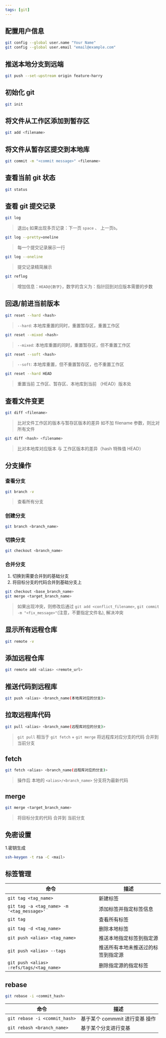 ```yaml
---
tags: [git]
---
```


## 配置用户信息

```bash
git config --global user.name "Your Name"
git config --global user.email "email@example.com"
```

## 推送本地分支到远端

```bash
git push --set-upstream origin feature-harry
```

## 初始化 git

```bash
git init
```

## 将文件从工作区添加到暂存区

```bash
git add <filename>
```

## 将文件从暂存区提交到本地库

```bash
git commit -m "<commit message>" <filename>
```

## 查看当前 git 状态

```bash
git status
```

## 查看 git 提交记录

```bash
git log
```

> 退出`q`
> 如果出现多页记录：下一页 `space` 、 上一页`b`。

```bash
git log --pretty=oneline
```

> 每一个提交记录展示一行

```bash
git log --oneline
```

> 提交记录精简展示

```bash
git reflog
```

> 增加信息：`HEAD@{数字}`，数字的含义为：指针回到对应版本需要的步数

## 回退/前进当前版本

```bash
git reset --hard <hash>
```

> `--hard`: 本地库重置的同时，重置暂存区，重置工作区

```bash
git reset --mixed <hash>
```

> `--mixed`: 本地库重置的同时，重置暂存区，但不重置工作区

```bash
git reset --soft <hash>
```

> `--soft`: 本地库重置，但不重置暂存区，也不重置工作区

```bash
git reset --hard HEAD
```

> 重置当前 工作区、暂存区、本地库到当前 （HEAD）版本处

## 查看文件变更

```bash
git diff <filename>
```

> 比对文件工作区的版本与暂存区版本的差异
> 如不加 filename 参数，则比对所有文件

```bash
git diff <hash> <filename>
```

> 比对本地库对应版本 与 工作区版本的差异（hash 特殊值 HEAD）

## 分支操作

### 查看分支

```bash
git branch -v
```

> 查看所有分支

### 创建分支

```bash
git branch <branch_name>
```

### 切换分支

```bash
git checkout <branch_name>
```

### 合并分支

1. 切换到需要合并到的基础分支
2. 将目标分支的代码合并到基础分支上

```bash
git checkout <base_branch_name>
git merge <target_branch_name>
```

> 如果出现冲突，则修改后通过 `git add <conflict_filename>`, `git commit -m "<fix_message>"`(注意，不要指定文件名), 解决冲突

## 显示所有远程仓库

```bash
git remote -v
```

## 添加远程仓库

```bash
git remote add <alias> <remote_url>
```

## 推送代码到远程库

```bash
git push <alias> <branch_name(本地库对应的分支)>
```

## 拉取远程库代码

```bash
git pull <alias> <branch_name(远程库对应的分支)>
```

> `git pull` 相当于 `git fetch` + `git merge`
> 将远程库对应分支的代码 合并到 当前分支

## fetch

```bash
git fetch <alias> <branch_name(远程库对应的分支)>
```

> 操作后 本地的 `<alias>/<branch_name>` 分支将为最新代码

## merge

```bash
git merge <target_branch_name>
```

> 将目标分支的代码 合并到 当前分支

## 免密设置

1.密钥生成

```bash
ssh-keygen -t rsa -C <mail>
```

## 标签管理

| 命令                                       | 描述                               |
| ------------------------------------------ | ---------------------------------- |
| `git tag <tag_name>`                       | 新建标签                           |
| `git tag -a <tag_name> -m '<tag_message>'` | 添加标签并指定标签信息             |
| `git tag`                                  | 查看所有标签                       |
| `git tag -d <tag_name>`                    | 删除本地标签                       |
| `git push <alias> <tag_name>`              | 推送本地指定标签到指定源           |
| `git push <alias> --tags`                  | 推送所有本地未推送过的标签到指定源 |
| `git push <alias> :refs/tags/<tag_name>`   | 删除指定源的指定标签               |

## rebase

```bash
git rebase -i <commit_hash>
```

| 命令                          | 描述                           |
| ----------------------------- | ------------------------------ |
| `git rebase -i <commit_hash>` | 基于某个 commmit 进行变基 操作 |
| `git rebash <branch_name>`    | 基于某个分支进行变基           |
